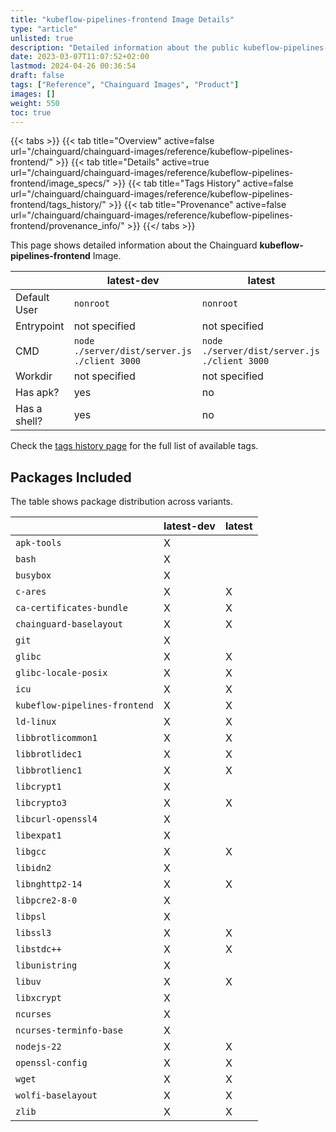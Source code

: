 ```yaml
---
title: "kubeflow-pipelines-frontend Image Details"
type: "article"
unlisted: true
description: "Detailed information about the public kubeflow-pipelines-frontend Chainguard Image."
date: 2023-03-07T11:07:52+02:00
lastmod: 2024-04-26 00:36:54
draft: false
tags: ["Reference", "Chainguard Images", "Product"]
images: []
weight: 550
toc: true
---
```


{{< tabs >}}
{{< tab title="Overview" active=false url="/chainguard/chainguard-images/reference/kubeflow-pipelines-frontend/" >}}
{{< tab title="Details" active=true url="/chainguard/chainguard-images/reference/kubeflow-pipelines-frontend/image_specs/" >}}
{{< tab title="Tags History" active=false url="/chainguard/chainguard-images/reference/kubeflow-pipelines-frontend/tags_history/" >}}
{{< tab title="Provenance" active=false url="/chainguard/chainguard-images/reference/kubeflow-pipelines-frontend/provenance_info/" >}}
{{</ tabs >}}

This page shows detailed information about the Chainguard **kubeflow-pipelines-frontend** Image.

|              | latest-dev                                   | latest                                       |
|--------------|----------------------------------------------|----------------------------------------------|
| Default User | `nonroot`                                    | `nonroot`                                    |
| Entrypoint   | not specified                                | not specified                                |
| CMD          | `node ./server/dist/server.js ./client 3000` | `node ./server/dist/server.js ./client 3000` |
| Workdir      | not specified                                | not specified                                |
| Has apk?     | yes                                          | no                                           |
| Has a shell? | yes                                          | no                                           |

Check the [tags history page](/chainguard/chainguard-images/reference/kubeflow-pipelines-frontend/tags_history/) for the full list of available tags.

## Packages Included
The table shows package distribution across variants.

|                               | latest-dev | latest |
|-------------------------------|------------|--------|
| `apk-tools`                   | X          |        |
| `bash`                        | X          |        |
| `busybox`                     | X          |        |
| `c-ares`                      | X          | X      |
| `ca-certificates-bundle`      | X          | X      |
| `chainguard-baselayout`       | X          | X      |
| `git`                         | X          |        |
| `glibc`                       | X          | X      |
| `glibc-locale-posix`          | X          | X      |
| `icu`                         | X          | X      |
| `kubeflow-pipelines-frontend` | X          | X      |
| `ld-linux`                    | X          | X      |
| `libbrotlicommon1`            | X          | X      |
| `libbrotlidec1`               | X          | X      |
| `libbrotlienc1`               | X          | X      |
| `libcrypt1`                   | X          |        |
| `libcrypto3`                  | X          | X      |
| `libcurl-openssl4`            | X          |        |
| `libexpat1`                   | X          |        |
| `libgcc`                      | X          | X      |
| `libidn2`                     | X          |        |
| `libnghttp2-14`               | X          | X      |
| `libpcre2-8-0`                | X          |        |
| `libpsl`                      | X          |        |
| `libssl3`                     | X          | X      |
| `libstdc++`                   | X          | X      |
| `libunistring`                | X          |        |
| `libuv`                       | X          | X      |
| `libxcrypt`                   | X          |        |
| `ncurses`                     | X          |        |
| `ncurses-terminfo-base`       | X          |        |
| `nodejs-22`                   | X          | X      |
| `openssl-config`              | X          | X      |
| `wget`                        | X          | X      |
| `wolfi-baselayout`            | X          | X      |
| `zlib`                        | X          | X      |

